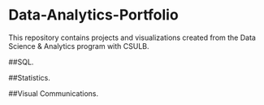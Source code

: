 # Data-Analytics-Portfolio
This repository contains projects and visualizations created from the Data Science & Analytics program with CSULB.

##SQL.

##Statistics.

##Visual Communications.
